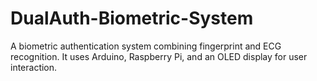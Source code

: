# DualAuth-Biometric-System
A biometric authentication system combining fingerprint and ECG recognition. It uses Arduino, Raspberry Pi, and an OLED display for user interaction.
